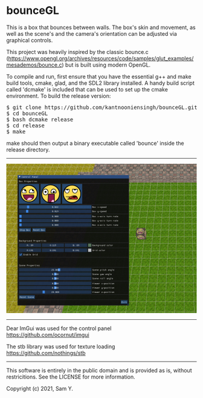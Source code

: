 # bounceGL

This is a box that bounces between walls. The box's skin and movement, as well as the scene's and the camera's orientation can be adjusted via graphical controls.

This project was heavily inspired by the classic bounce.c (<https://www.opengl.org/archives/resources/code/samples/glut_examples/mesademos/bounce.c>) but is built using modern OpenGL.

To compile and run, first ensure that you have the essential g++ and make build tools, cmake, glad, and the SDL2 library installed. A handy build script called 'dcmake' is included that can be used to set up the cmake environment. To build the release version:

<pre>
$ git clone https://github.com/kantnooniensingh/bounceGL.git
$ cd bounceGL
$ bash dcmake release
$ cd release
$ make
</pre>

make should then output a binary executable called 'bounce' inside the release directory.


--------------------------------------------------------------------------------
![Bouncing box](demo/img3.jpg)


--------------------------------------------------------------------------------
Dear ImGui was used for the control panel\
<https://github.com/ocornut/imgui>

The stb library was used for texture loading\
<https://github.com/nothings/stb>


--------------------------------------------------------------------------------
This software is entirely in the public domain and is provided as is, without restricitions. See the LICENSE for more information.

Copyright (c) 2021, Sam Y.
